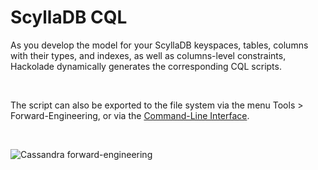 # ScyllaDB CQL

As you develop the model for your ScyllaDB keyspaces, tables, columns with their types, and indexes, as well as columns-level constraints, Hackolade dynamically generates the corresponding CQL scripts.

&nbsp;

The script can also be exported to the file system via the menu Tools \> Forward-Engineering, or via the [Command-Line Interface](<CommandLineInterface.md>).

&nbsp;

![Cassandra forward-engineering](<lib/Cassandra forward-engineering.png>)

